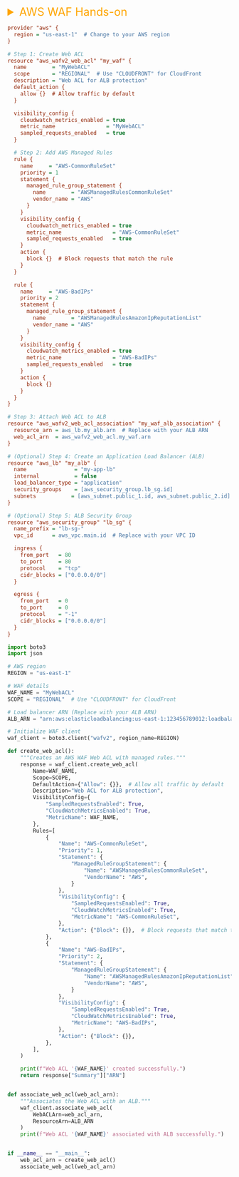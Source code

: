 <details><summary style="font-size:25px;color:Orange">AWS WAF Hands-on</summary>

Here's a **step-by-step hands-on guide** to setting up AWS WAF to **protect your web application**.

---

# **Step 1: Create a Web ACL (Access Control List)**

A Web ACL is the main configuration where you define security rules for your AWS WAF setup.

## **1.1 Navigate to AWS WAF in the Console**

1. Sign in to the **AWS Management Console**.
2. Go to **AWS WAF & Shield** (Search for "AWS WAF" in the search bar).
3. Click **Web ACLs** on the left panel.
4. Click **Create web ACL**.

## **1.2 Configure Web ACL Settings**

-   **Name:** `MyWebACL`
-   **Region:** Choose the region where your application is hosted.
-   **Resource Type:** Choose what you want to protect:
    -   **CloudFront** (best for global traffic).
    -   **Application Load Balancer (ALB)** (best for AWS-hosted applications).
    -   **API Gateway** (best for REST APIs).
-   Click **Next**.

---

# **Step 2: Add Rules to Your Web ACL**

Now, add security rules to filter malicious traffic.

## **2.1 Add AWS Managed Rules (Recommended)**

AWS provides pre-configured **Managed Rule Groups** for common threats:

1. Click **Add Rules** → Select **Add managed rule groups**.
2. Choose the **AWS Managed Rules**:
    - ✅ `AWSManagedRulesCommonRuleSet` (protects against SQL Injection & XSS).
    - ✅ `AWSManagedRulesAmazonIpReputationList` (blocks bad bots & malicious IPs).
    - ✅ `AWSManagedRulesKnownBadInputsRuleSet` (detects bad query strings).
3. Click **Add Rules**.

---

## **2.2 Add Custom Rules (Optional, Advanced Users)**

To create a custom rule, click **Add My Own Rules and Rule Groups** and select one of the following:

### **Block Requests from a Specific Country**

1. Click **Add rule** → **Rule Builder**.
2. Name the rule: `BlockFromSpecificCountry`.
3. **If a request matches:**
    - `Geographic match condition`.
    - Choose **Country** (e.g., Russia, China, North Korea).
4. **Action:** `Block`.
5. Click **Save rule**.

### **Rate-Limiting (DDoS Protection)**

1. Click **Add rule** → **Rate-based rule**.
2. Name the rule: `DDoSProtection`.
3. Set **Requests per 5 minutes:** `2000`.
4. **Scope-down conditions:** (e.g., apply only to `/login` endpoint).
5. **Action:** `Block`.
6. Click **Save rule**.

---

# **Step 3: Set Default Web ACL Action**

-   If none of the rules match, should AWS WAF **allow or block** requests?
-   Recommended: Set to **Allow all requests that don’t match any rule**.

Click **Next**.

---

# **Step 4: Associate the Web ACL with a Resource**

Now, attach your Web ACL to your application.

-   **Choose a resource** (CloudFront, ALB, or API Gateway).
-   Select your **CloudFront distribution, ALB, or API Gateway API**.
-   Click **Next**.

---

# **Step 5: Review and Create**

-   Review your **Web ACL settings** and **rules**.
-   Click **Create Web ACL**.

✅ **Congratulations!** You have successfully created an AWS WAF Web ACL. 🚀

---

# **Step 6: Test Your AWS WAF Configuration**

### **6.1 Enable Logging for Monitoring**

1. Go to **AWS WAF** → Click on your Web ACL.
2. Click **Logging and metrics** → **Enable logging**.
3. Select **Amazon S3, CloudWatch Logs, or Kinesis Data Firehose**.

### **6.2 Simulate Traffic & View Logs**

1. Use an API client (Postman, curl, or browser) to send requests to your web application.
2. Go to **AWS WAF Metrics** → Check blocked requests.

---

# **Step 7: Fine-Tune Your Rules**

After a few days, review logs and:

-   **Modify rate limits** if legitimate users are blocked.
-   **Add more rules** if specific attack patterns emerge.
-   **Whitelist safe IPs** if necessary.

---

## **Summary of Steps**

| Step                      | Description                                   |
| ------------------------- | --------------------------------------------- |
| **1. Create Web ACL**     | Define Web ACL in AWS WAF Console             |
| **2. Add Rules**          | Use AWS Managed Rules & Custom Rules          |
| **3. Set Default Action** | Allow or Block unknown traffic                |
| **4. Associate Web ACL**  | Attach WAF to CloudFront, ALB, or API Gateway |
| **5. Enable Logging**     | Store logs in S3, CloudWatch, or Kinesis      |
| **6. Test & Monitor**     | Simulate traffic and check blocked requests   |
| **7. Optimize Rules**     | Fine-tune settings for better protection      |

---

🔥 **Next Steps**  
Would you like a **Terraform or AWS CLI** script to automate this setup? 🚀

</details>

```ini
provider "aws" {
  region = "us-east-1"  # Change to your AWS region
}

# Step 1: Create Web ACL
resource "aws_wafv2_web_acl" "my_waf" {
  name        = "MyWebACL"
  scope       = "REGIONAL"  # Use "CLOUDFRONT" for CloudFront
  description = "Web ACL for ALB protection"
  default_action {
    allow {}  # Allow traffic by default
  }

  visibility_config {
    cloudwatch_metrics_enabled = true
    metric_name                = "MyWebACL"
    sampled_requests_enabled   = true
  }

  # Step 2: Add AWS Managed Rules
  rule {
    name     = "AWS-CommonRuleSet"
    priority = 1
    statement {
      managed_rule_group_statement {
        name        = "AWSManagedRulesCommonRuleSet"
        vendor_name = "AWS"
      }
    }
    visibility_config {
      cloudwatch_metrics_enabled = true
      metric_name                = "AWS-CommonRuleSet"
      sampled_requests_enabled   = true
    }
    action {
      block {}  # Block requests that match the rule
    }
  }

  rule {
    name     = "AWS-BadIPs"
    priority = 2
    statement {
      managed_rule_group_statement {
        name        = "AWSManagedRulesAmazonIpReputationList"
        vendor_name = "AWS"
      }
    }
    visibility_config {
      cloudwatch_metrics_enabled = true
      metric_name                = "AWS-BadIPs"
      sampled_requests_enabled   = true
    }
    action {
      block {}
    }
  }
}

# Step 3: Attach Web ACL to ALB
resource "aws_wafv2_web_acl_association" "my_waf_alb_association" {
  resource_arn = aws_lb.my_alb.arn  # Replace with your ALB ARN
  web_acl_arn  = aws_wafv2_web_acl.my_waf.arn
}

# (Optional) Step 4: Create an Application Load Balancer (ALB)
resource "aws_lb" "my_alb" {
  name               = "my-app-lb"
  internal           = false
  load_balancer_type = "application"
  security_groups    = [aws_security_group.lb_sg.id]
  subnets           = [aws_subnet.public_1.id, aws_subnet.public_2.id]
}

# (Optional) Step 5: ALB Security Group
resource "aws_security_group" "lb_sg" {
  name_prefix = "lb-sg-"
  vpc_id      = aws_vpc.main.id  # Replace with your VPC ID

  ingress {
    from_port   = 80
    to_port     = 80
    protocol    = "tcp"
    cidr_blocks = ["0.0.0.0/0"]
  }

  egress {
    from_port   = 0
    to_port     = 0
    protocol    = "-1"
    cidr_blocks = ["0.0.0.0/0"]
  }
}
```

```python
import boto3
import json

# AWS region
REGION = "us-east-1"

# WAF details
WAF_NAME = "MyWebACL"
SCOPE = "REGIONAL"  # Use "CLOUDFRONT" for CloudFront

# Load balancer ARN (Replace with your ALB ARN)
ALB_ARN = "arn:aws:elasticloadbalancing:us-east-1:123456789012:loadbalancer/app/MyALB/abcdef123456"

# Initialize WAF client
waf_client = boto3.client("wafv2", region_name=REGION)

def create_web_acl():
    """Creates an AWS WAF Web ACL with managed rules."""
    response = waf_client.create_web_acl(
        Name=WAF_NAME,
        Scope=SCOPE,
        DefaultAction={"Allow": {}},  # Allow all traffic by default
        Description="Web ACL for ALB protection",
        VisibilityConfig={
            "SampledRequestsEnabled": True,
            "CloudWatchMetricsEnabled": True,
            "MetricName": WAF_NAME,
        },
        Rules=[
            {
                "Name": "AWS-CommonRuleSet",
                "Priority": 1,
                "Statement": {
                    "ManagedRuleGroupStatement": {
                        "Name": "AWSManagedRulesCommonRuleSet",
                        "VendorName": "AWS",
                    }
                },
                "VisibilityConfig": {
                    "SampledRequestsEnabled": True,
                    "CloudWatchMetricsEnabled": True,
                    "MetricName": "AWS-CommonRuleSet",
                },
                "Action": {"Block": {}},  # Block requests that match the rule
            },
            {
                "Name": "AWS-BadIPs",
                "Priority": 2,
                "Statement": {
                    "ManagedRuleGroupStatement": {
                        "Name": "AWSManagedRulesAmazonIpReputationList",
                        "VendorName": "AWS",
                    }
                },
                "VisibilityConfig": {
                    "SampledRequestsEnabled": True,
                    "CloudWatchMetricsEnabled": True,
                    "MetricName": "AWS-BadIPs",
                },
                "Action": {"Block": {}},
            },
        ],
    )

    print(f"Web ACL '{WAF_NAME}' created successfully.")
    return response["Summary"]["ARN"]


def associate_web_acl(web_acl_arn):
    """Associates the Web ACL with an ALB."""
    waf_client.associate_web_acl(
        WebACLArn=web_acl_arn,
        ResourceArn=ALB_ARN
    )
    print(f"Web ACL '{WAF_NAME}' associated with ALB successfully.")


if __name__ == "__main__":
    web_acl_arn = create_web_acl()
    associate_web_acl(web_acl_arn)

```
